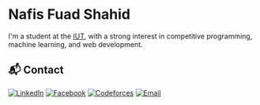 # Nafis Fuad Shahid  

I'm a student at the [IUT](https://www.iutoic-dhaka.edu/), with a strong interest in competitive programming, machine learning, and web development.


## 📬 Contact  
[![LinkedIn](https://img.shields.io/badge/LinkedIn-%230077B5.svg?style=flat-square&logo=linkedin&logoColor=white)](https://linkedin.com/in/nafis-fuad-shahid-b75740221)  [![Facebook](https://img.shields.io/badge/Facebook-%231877F2.svg?style=flat-square&logo=Facebook&logoColor=white)](https://facebook.com/nafis.fuad.169)  [![Codeforces](https://img.shields.io/badge/Codeforces-%234B6B87.svg?style=flat-square&logo=Codeforces&logoColor=white)](https://codeforces.com/profile/NafiShahid) [![Email](https://img.shields.io/badge/Email-D14836?style=flat-square&logo=gmail&logoColor=white)](mailto:nafisfuad21@iut-dhaka.edu)

